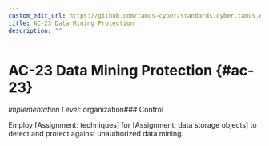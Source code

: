 ```yaml
---
custom_edit_url: https://github.com/tamus-cyber/standards.cyber.tamus.edu/tree/main/static/content/tamus.edu/TAMUS_profile.xml
title: AC-23 Data Mining Protection
description: ""
---
```


# AC-23 Data Mining Protection {#ac-23}

_Implementation Level_: organization### Control

Employ [Assignment: techniques] for [Assignment: data storage objects] to detect and protect against unauthorized data mining.


